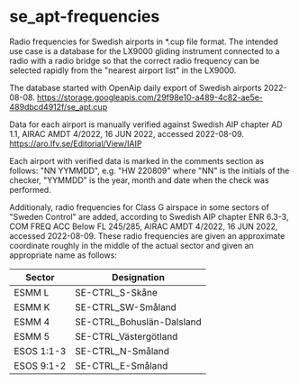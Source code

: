 # se_apt-frequencies
Radio frequencies for Swedish airports in *.cup file format. The intended use case is a database for the LX9000 gliding instrument connected to a radio with a radio bridge so that the correct radio frequency can be selected rapidly from the "nearest airport list" in the LX9000.

The database started with OpenAip daily export of Swedish airports 2022-08-08.
https://storage.googleapis.com/29f98e10-a489-4c82-ae5e-489dbcd4912f/se_apt.cup

Data for each airport is manually verified against Swedish AIP chapter AD 1.1, AIRAC AMDT 4/2022, 16 JUN 2022, accessed 2022-08-09.
https://aro.lfv.se/Editorial/View/IAIP

Each airport with verified data is marked in the comments section as follows:
"NN YYMMDD", e.g. "HW 220809"
where "NN" is the initials of the checker,
"YYMMDD" is the year, month and date when the check was performed.

Additionaly, radio frequencies for Class G airspace in some sectors of "Sweden Control" are added, according to Swedish AIP chapter ENR 6.3-3, COM FREQ ACC Below FL 245/285, AIRAC AMDT 4/2022, 16 JUN 2022, accessed 2022-08-09. These radio frequencies are given an approximate coordinate roughly in the middle of the actual sector and given an appropriate name as follows:

Sector      | Designation
---         | ---
ESMM L      | SE-CTRL_S-Skåne
ESMM K      | SE-CTRL_SW-Småland
ESMM 4      | SE-CTRL_Bohuslän-Dalsland
ESMM 5      | SE-CTRL_Västergötland
ESOS 1:1-3  | SE-CTRL_N-Småland
ESOS 9:1-2  | SE-CTRL_E-Småland
